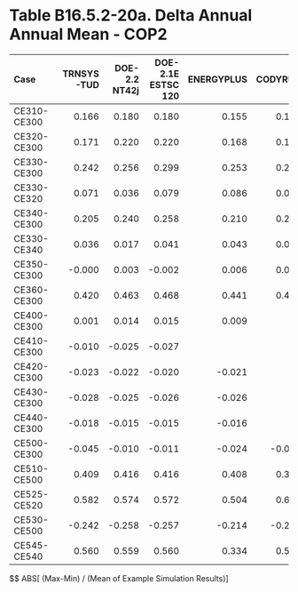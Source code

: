 # Table B16.5.2-20a. Delta Annual Annual Mean - COP2
| Case        | TRNSYS-TUD | DOE-2.2 NT42j | DOE-2.1E ESTSC 120 | ENERGYPLUS | CODYRUN | HOT3000 |     |    Min |    Max |   Mean | Dev % $$ |     | TEST 0.0.0 | 
|:----------- | ----------:| -------------:| ------------------:| ----------:| -------:| -------:| ---:| ------:| ------:| ------:| --------:| ---:| ----------:| 
| CE310-CE300 |      0.166 |         0.180 |              0.180 |      0.155 |   0.171 |   0.150 |     |  0.150 |  0.180 |  0.167 |     18.0 |     |      0.180 | 
| CE320-CE300 |      0.171 |         0.220 |              0.220 |      0.168 |   0.180 |   0.160 |     |  0.160 |  0.220 |  0.186 |     32.3 |     |      0.220 | 
| CE330-CE300 |      0.242 |         0.256 |              0.299 |      0.253 |   0.271 |   0.230 |     |  0.230 |  0.299 |  0.259 |     26.7 |     |      0.299 | 
| CE330-CE320 |      0.071 |         0.036 |              0.079 |      0.086 |   0.091 |   0.070 |     |  0.036 |  0.091 |  0.072 |     76.3 |     |      0.079 | 
| CE340-CE300 |      0.205 |         0.240 |              0.258 |      0.210 |   0.223 |   0.190 |     |  0.190 |  0.258 |  0.221 |     30.9 |     |      0.258 | 
| CE330-CE340 |      0.036 |         0.017 |              0.041 |      0.043 |   0.048 |   0.040 |     |  0.017 |  0.048 |  0.037 |     82.5 |     |      0.041 | 
| CE350-CE300 |     -0.000 |         0.003 |             -0.002 |      0.006 |   0.003 |   0.000 |     | -0.002 |  0.006 |  0.002 |    498.6 |     |     -0.002 | 
| CE360-CE300 |      0.420 |         0.463 |              0.468 |      0.441 |   0.440 |   0.430 |     |  0.420 |  0.468 |  0.444 |     10.9 |     |      0.468 | 
| CE400-CE300 |      0.001 |         0.014 |              0.015 |      0.009 |         |   0.030 |     |  0.001 |  0.030 |  0.014 |    210.3 |     |      0.015 | 
| CE410-CE300 |     -0.010 |        -0.025 |             -0.027 |            |         |  -0.020 |     | -0.027 | -0.010 | -0.020 |     84.0 |     |     -0.027 | 
| CE420-CE300 |     -0.023 |        -0.022 |             -0.020 |     -0.021 |         |  -0.020 |     | -0.023 | -0.020 | -0.021 |     14.9 |     |     -0.020 | 
| CE430-CE300 |     -0.028 |        -0.025 |             -0.026 |     -0.026 |         |  -0.020 |     | -0.028 | -0.020 | -0.025 |     33.0 |     |     -0.026 | 
| CE440-CE300 |     -0.018 |        -0.015 |             -0.015 |     -0.016 |         |  -0.010 |     | -0.018 | -0.010 | -0.015 |     51.9 |     |     -0.015 | 
| CE500-CE300 |     -0.045 |        -0.010 |             -0.011 |     -0.024 |  -0.034 |  -0.030 |     | -0.045 | -0.010 | -0.026 |    135.4 |     |     -0.011 | 
| CE510-CE500 |      0.409 |         0.416 |              0.416 |      0.408 |   0.397 |   0.410 |     |  0.397 |  0.416 |  0.409 |      4.6 |     |      0.416 | 
| CE525-CE520 |      0.582 |         0.574 |              0.572 |      0.504 |   0.606 |   0.490 |     |  0.490 |  0.606 |  0.555 |     21.0 |     |      0.572 | 
| CE530-CE500 |     -0.242 |        -0.258 |             -0.257 |     -0.214 |  -0.276 |  -0.220 |     | -0.276 | -0.214 | -0.245 |     25.5 |     |     -0.257 | 
| CE545-CE540 |      0.560 |         0.559 |              0.560 |      0.334 |   0.546 |   0.510 |     |  0.334 |  0.560 |  0.511 |     44.3 |     |      0.560 | 

$$ ABS[ (Max-Min) / (Mean of Example Simulation Results)]


